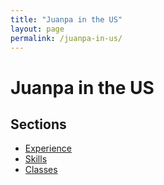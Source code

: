 ```yaml
---
title: "Juanpa in the US"
layout: page
permalink: /juanpa-in-us/
---
```


# Juanpa in the US

<!-- Write a brief introduction about your experience in the US here -->

## Sections
- [Experience](/juanpa-in-us/experience/)
- [Skills](/juanpa-in-us/skills/)
- [Classes](/juanpa-in-us/classes/)

<!-- You can provide a summary or links to other subsections here -->
